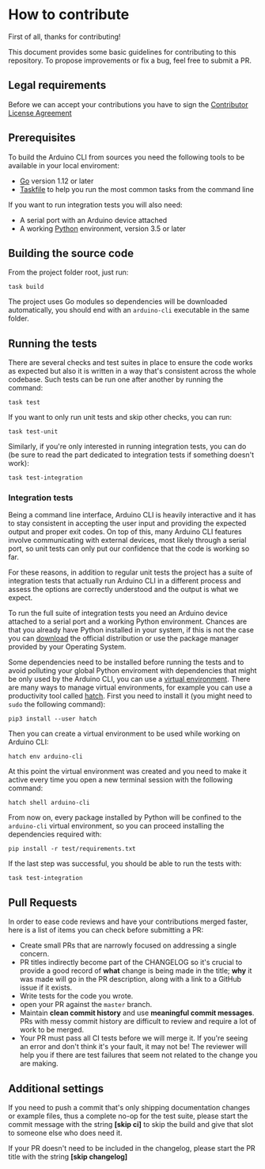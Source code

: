 # How to contribute

First of all, thanks for contributing!

This document provides some basic guidelines for contributing to this repository. To propose
improvements or fix a bug, feel free to submit a PR.

## Legal requirements

Before we can accept your contributions you have to sign the [Contributor License Agreement][0]

## Prerequisites

To build the Arduino CLI from sources you need the following tools to be available in your local
enviroment:

* [Go][1] version 1.12 or later
* [Taskfile][2] to help you run the most common tasks from the command line

If you want to run integration tests you will also need:

* A serial port with an Arduino device attached
* A working [Python][3] environment, version 3.5 or later

## Building the source code

From the project folder root, just run:

```shell
task build
```

The project uses Go modules so dependencies will be downloaded automatically, you should end with
an `arduino-cli` executable in the same folder.

## Running the tests

There are several checks and test suites in place to ensure the code works as expected but also it
is written in a way that's consistent across the whole codebase. Such tests can be run one after
another by running the command:

```shell
task test
```

If you want to only run unit tests and skip other checks, you can run:

```shell
task test-unit
```

Similarly, if you're only interested in running integration tests, you can do (be sure to read the
part dedicated to integration tests if something doesn't work):

```shell
task test-integration
```

### Integration tests

Being a command line interface, Arduino CLI is heavily interactive and it has to stay consistent
in accepting the user input and providing the expected output and proper exit codes. On top of this,
many Arduino CLI features involve communicating with external devices, most likely through a serial
port, so unit tests can only put our confidence that the code is working so far.

For these reasons, in addition to regular unit tests the project has a suite of integration tests
that actually run Arduino CLI in a different process and assess the options are correctly
understood and the output is what we expect.

To run the full suite of integration tests you need an Arduino device attached to a serial port and
a working Python environment. Chances are that you already have Python installed in your system, if
this is not the case you can [download][3] the official distribution or use the package manager
provided by your Operating System.

Some dependencies need to be installed before running the tests and to avoid polluting your global
Python enviroment with dependencies that might be only used by the Arduino CLI, you can use a
[virtual environment][4]. There are many ways to manage virtual environments, for example you can
use a productivity tool called [hatch][5]. First you need to install it (you might need to `sudo`
the following command):

```shell
pip3 install --user hatch
```

Then you can create a virtual environment to be used while working on Arduino CLI:

```shell
hatch env arduino-cli
```

At this point the virtual environment was created and you need to make it active every time you
open a new terminal session with the following command:

```shell
hatch shell arduino-cli
```

From now on, every package installed by Python will be confined to the `arduino-cli` virtual
environment, so you can proceed installing the dependencies required with:

```shell
pip install -r test/requirements.txt
```

If the last step was successful, you should be able to run the tests with:

```shell
task test-integration
```

## Pull Requests

In order to ease code reviews and have your contributions merged faster, here is a list of items
you can check before submitting a PR:

* Create small PRs that are narrowly focused on addressing a single concern.
* PR titles indirectly become part of the CHANGELOG so it's crucial to provide a good
  record of **what** change is being made in the title; **why** it was made will go in the
  PR description, along with a link to a GitHub issue if it exists.
* Write tests for the code you wrote.
* open your PR against the `master` branch.
* Maintain **clean commit history** and use **meaningful commit messages**.
  PRs with messy commit history are difficult to review and require a lot of work to be merged.
* Your PR must pass all CI tests before we will merge it. If you're seeing an error and don't think
  it's your fault, it may not be! The reviewer will help you if there are test failures that seem
  not related to the change you are making.

## Additional settings

If you need to push a commit that's only shipping documentation changes or example files, thus a
complete no-op for the test suite, please start the commit message with the string **[skip ci]**
to skip the build and give that slot to someone else who does need it.

If your PR doesn't need to be included in the changelog, please start the PR title with the string
**[skip changelog]**

[0]: https://cla-assistant.io/arduino/arduino-cli
[1]: https://golang.org/doc/install
[2]: https://taskfile.dev/#/installation
[3]: https://www.python.org/downloads/
[4]: https://docs.python.org/3/tutorial/venv.html
[5]: https://github.com/ofek/hatch
